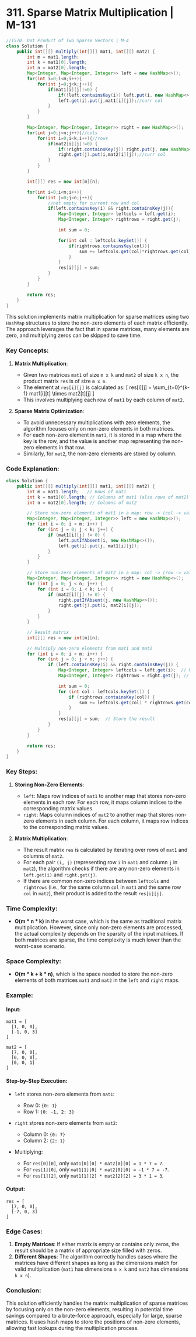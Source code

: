 # 311. Sparse Matrix Multiplication | M-131

```java
//1570. Dot Product of Two Sparse Vectors | M-4
class Solution {
    public int[][] multiply(int[][] mat1, int[][] mat2) {
        int m = mat1.length;
        int k = mat1[0].length;
        int n = mat2[0].length;
        Map<Integer, Map<Integer, Integer>> left = new HashMap<>();
        for(int i=0;i<m;i++){
            for(int j=0;j<k;j++){
                if(mat1[i][j]!=0) {
                    if(!left.containsKey(i)) left.put(i, new HashMap<>());//current row
                    left.get(i).put(j,mat1[i][j]);//curr col
                }
            }
        }

        Map<Integer, Map<Integer, Integer>> right = new HashMap<>();
        for(int j=0;j<n;j++){//cols
            for(int i=0;i<k;i++){//rows
                if(mat2[i][j]!=0) {
                    if(!right.containsKey(j)) right.put(j, new HashMap<>());//current row
                    right.get(j).put(i,mat2[i][j]);//curr col
                }
            }
        }

        int[][] res = new int[m][n];

        for(int i=0;i<m;i++){
            for(int j=0;j<n;j++){
                //not empty for current row and col
                if(left.containsKey(i) && right.containsKey(j)){
                    Map<Integer, Integer> leftcols = left.get(i);
                    Map<Integer, Integer> rightrows = right.get(j);

                    int sum = 0;

                    for(int col : leftcols.keySet()) {
                        if(rightrows.containsKey(col)){
                            sum += leftcols.get(col)*rightrows.get(col);
                        }
                    }
                    res[i][j] = sum;
                }
            }
        }

        return res;
    }
}
```

This solution implements matrix multiplication for sparse matrices using two `HashMap` structures to store the non-zero elements of each matrix efficiently. The approach leverages the fact that in sparse matrices, many elements are zero, and multiplying zeros can be skipped to save time.

### Key Concepts:
1. **Matrix Multiplication**:
    - Given two matrices `mat1` of size `m x k` and `mat2` of size `k x n`, the product matrix `res` is of size `m x n`.
    - The element at `res[i][j]` is calculated as:
      \[
      res[i][j] = \sum_{t=0}^{k-1} mat1[i][t] \times mat2[t][j]
      \]
    - This involves multiplying each row of `mat1` by each column of `mat2`.

2. **Sparse Matrix Optimization**:
    - To avoid unnecessary multiplications with zero elements, the algorithm focuses only on non-zero elements in both matrices.
    - For each non-zero element in `mat1`, it is stored in a map where the key is the row, and the value is another map representing the non-zero elements in that row.
    - Similarly, for `mat2`, the non-zero elements are stored by column.

### Code Explanation:

```java
class Solution {
    public int[][] multiply(int[][] mat1, int[][] mat2) {
        int m = mat1.length;   // Rows of mat1
        int k = mat1[0].length; // Columns of mat1 (also rows of mat2)
        int n = mat2[0].length; // Columns of mat2

        // Store non-zero elements of mat1 in a map: row -> (col -> value)
        Map<Integer, Map<Integer, Integer>> left = new HashMap<>();
        for (int i = 0; i < m; i++) {
            for (int j = 0; j < k; j++) {
                if (mat1[i][j] != 0) {
                    left.putIfAbsent(i, new HashMap<>());
                    left.get(i).put(j, mat1[i][j]);
                }
            }
        }

        // Store non-zero elements of mat2 in a map: col -> (row -> value)
        Map<Integer, Map<Integer, Integer>> right = new HashMap<>();
        for (int j = 0; j < n; j++) {
            for (int i = 0; i < k; i++) {
                if (mat2[i][j] != 0) {
                    right.putIfAbsent(j, new HashMap<>());
                    right.get(j).put(i, mat2[i][j]);
                }
            }
        }

        // Result matrix
        int[][] res = new int[m][n];

        // Multiply non-zero elements from mat1 and mat2
        for (int i = 0; i < m; i++) {
            for (int j = 0; j < n; j++) {
                if (left.containsKey(i) && right.containsKey(j)) {
                    Map<Integer, Integer> leftcols = left.get(i);  // Non-zero columns in row i of mat1
                    Map<Integer, Integer> rightrows = right.get(j); // Non-zero rows in column j of mat2

                    int sum = 0;
                    for (int col : leftcols.keySet()) {
                        if (rightrows.containsKey(col)) {
                            sum += leftcols.get(col) * rightrows.get(col);  // Multiply corresponding elements
                        }
                    }
                    res[i][j] = sum;  // Store the result
                }
            }
        }

        return res;
    }
}
```

### Key Steps:
1. **Storing Non-Zero Elements**:
    - `left`: Maps row indices of `mat1` to another map that stores non-zero elements in each row. For each row, it maps column indices to the corresponding matrix values.
    - `right`: Maps column indices of `mat2` to another map that stores non-zero elements in each column. For each column, it maps row indices to the corresponding matrix values.

2. **Matrix Multiplication**:
    - The result matrix `res` is calculated by iterating over rows of `mat1` and columns of `mat2`.
    - For each pair `(i, j)` (representing row `i` in `mat1` and column `j` in `mat2`), the algorithm checks if there are any non-zero elements in `left.get(i)` and `right.get(j)`.
    - If there are common non-zero indices between `leftcols` and `rightrows` (i.e., for the same column `col` in `mat1` and the same row `col` in `mat2`), their product is added to the result `res[i][j]`.

### Time Complexity:
- **O(m * n * k)** in the worst case, which is the same as traditional matrix multiplication. However, since only non-zero elements are processed, the actual complexity depends on the sparsity of the input matrices. If both matrices are sparse, the time complexity is much lower than the worst-case scenario.

### Space Complexity:
- **O(m * k + k * n)**, which is the space needed to store the non-zero elements of both matrices `mat1` and `mat2` in the `left` and `right` maps.

### Example:

#### Input:
```
mat1 = [
  [1, 0, 0],
  [-1, 0, 3]
]

mat2 = [
  [7, 0, 0],
  [0, 0, 0],
  [0, 0, 1]
]
```

#### Step-by-Step Execution:
- `left` stores non-zero elements from `mat1`:
    - Row 0: `{0: 1}`
    - Row 1: `{0: -1, 2: 3}`

- `right` stores non-zero elements from `mat2`:
    - Column 0: `{0: 7}`
    - Column 2: `{2: 1}`

- Multiplying:
    - For `res[0][0]`, only `mat1[0][0] * mat2[0][0] = 1 * 7 = 7`.
    - For `res[1][0]`, only `mat1[1][0] * mat2[0][0] = -1 * 7 = -7`.
    - For `res[1][2]`, only `mat1[1][2] * mat2[2][2] = 3 * 1 = 3`.

#### Output:
```
res = [
  [7, 0, 0],
  [-7, 0, 3]
]
```

### Edge Cases:
1. **Empty Matrices**: If either matrix is empty or contains only zeros, the result should be a matrix of appropriate size filled with zeros.
2. **Different Shapes**: The algorithm correctly handles cases where the matrices have different shapes as long as the dimensions match for valid multiplication (`mat1` has dimensions `m x k` and `mat2` has dimensions `k x n`).

### Conclusion:
This solution efficiently handles the matrix multiplication of sparse matrices by focusing only on the non-zero elements, resulting in potential time savings compared to a brute-force approach, especially for large, sparse matrices. It uses hash maps to store the positions of non-zero elements, allowing fast lookups during the multiplication process.